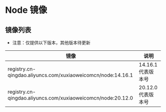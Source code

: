 # Node 镜像

## 镜像列表

- 注意：仅提供以下版本，其他版本待更新

| 镜像                                                           | 说明            |
|--------------------------------------------------------------|---------------|
| registry.cn-qingdao.aliyuncs.com/xuxiaoweicomcn/node:14.16.1 | 14.16.1 代表版本号 |
| registry.cn-qingdao.aliyuncs.com/xuxiaoweicomcn/node:20.12.0 | 20.12.0 代表版本号 |
